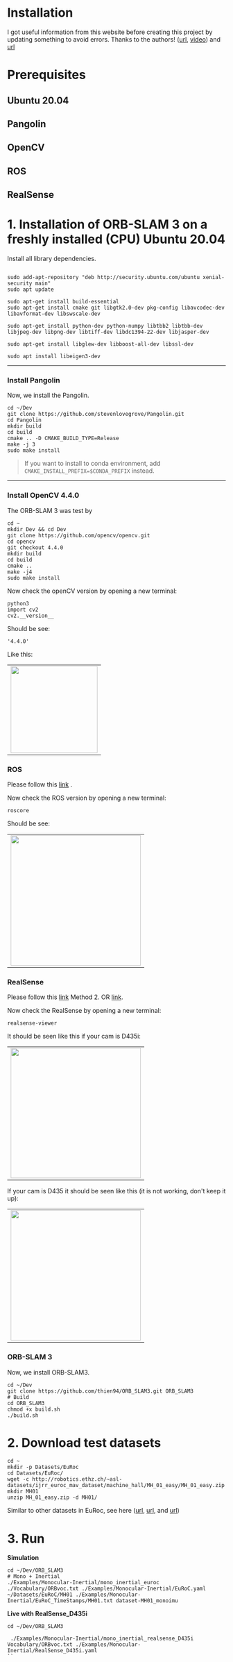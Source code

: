 # Installation
I got useful information from this website before creating this project by updating something to avoid errors. Thanks to the authors! ([url](https://github.com/Mauhing/ORB_SLAM3/blob/master/README.md), [video](https://www.youtube.com/watch?v=DxqzwBQVCNw)) and [url](https://github.com/thien94/ORB_SLAM3/tree/67c18ebc3ef884409a7cab1892203ece7066e82a)



#  Prerequisites


## Ubuntu 20.04
## Pangolin
## OpenCV
## ROS
## RealSense





# 1. Installation of ORB-SLAM 3 on a freshly installed (CPU) Ubuntu 20.04
Install all library dependencies.
``` shell

sudo add-apt-repository "deb http://security.ubuntu.com/ubuntu xenial-security main"
sudo apt update

sudo apt-get install build-essential
sudo apt-get install cmake git libgtk2.0-dev pkg-config libavcodec-dev libavformat-dev libswscale-dev

sudo apt-get install python-dev python-numpy libtbb2 libtbb-dev libjpeg-dev libpng-dev libtiff-dev libdc1394-22-dev libjasper-dev

sudo apt-get install libglew-dev libboost-all-dev libssl-dev

sudo apt install libeigen3-dev

```
---

### Install Pangolin
Now, we install the Pangolin. 
```shell
cd ~/Dev
git clone https://github.com/stevenlovegrove/Pangolin.git
cd Pangolin 
mkdir build 
cd build 
cmake .. -D CMAKE_BUILD_TYPE=Release 
make -j 3 
sudo make install
```
> If you want to install to conda environment, add `CMAKE_INSTALL_PREFIX=$CONDA_PREFIX` instead.
---



### Install OpenCV 4.4.0
The ORB-SLAM 3 was test by  
```shell
cd ~
mkdir Dev && cd Dev
git clone https://github.com/opencv/opencv.git
cd opencv
git checkout 4.4.0
mkdir build
cd build
cmake ..
make -j4
sudo make install
```
Now check the openCV version by opening a new terminal:

```shell
python3
import cv2
cv2.__version__
```
Should be see:

```shell
'4.4.0'
```
Like this:

<table>

<td><img src="images/python.png" height="200"></td>


</table>

### ROS

Please follow this [link](https://wiki.ros.org/noetic/Installation/Ubuntu) . 

Now check the ROS version by opening a new terminal:

```shell
roscore
```
Should be see:

<table>

<td><img src="images/ros.png" height="300"></td>


</table>


### RealSense
Please follow this [link](https://github.com/IntelRealSense/realsense-ros/tree/ros1-legacy) Method 2. OR [link](https://github.com/IntelRealSense/librealsense/blob/master/doc/distribution_linux.md#installing-the-packages).

Now check the RealSense by opening a new terminal:

```shell
realsense-viewer
```
It should be seen like this if your cam is D435i:


<table>

<td><img src="images/real_3.png" height="300"></td>

</table>

If your cam is D435 it should be seen like this (it is not working, don't keep it up):

<table>

<td><img src="images/cam_D435.png" height="300"></td>


</table>

### ORB-SLAM 3
Now, we install ORB-SLAM3.

```shell
cd ~/Dev
git clone https://github.com/thien94/ORB_SLAM3.git ORB_SLAM3
# Build
cd ORB_SLAM3
chmod +x build.sh
./build.sh
```


# 2. Download test datasets

```shell
cd ~
mkdir -p Datasets/EuRoc
cd Datasets/EuRoc/
wget -c http://robotics.ethz.ch/~asl-datasets/ijrr_euroc_mav_dataset/machine_hall/MH_01_easy/MH_01_easy.zip
mkdir MH01
unzip MH_01_easy.zip -d MH01/

```
Similar to other datasets in EuRoc, see here  ([url](https://projects.asl.ethz.ch/datasets/doku.php?id=kmavvisualinertialdatasets), [url](https://github.com/Mauhing/ORB_SLAM3/blob/master/README.md), and [url](https://github.com/thien94/ORB_SLAM3/tree/67c18ebc3ef884409a7cab1892203ece7066e82a))



# 3. Run  

**Simulation**
```shell
cd ~/Dev/ORB_SLAM3
# Mono + Inertial
./Examples/Monocular-Inertial/mono_inertial_euroc ./Vocabulary/ORBvoc.txt ./Examples/Monocular-Inertial/EuRoC.yaml ~/Datasets/EuRoC/MH01 ./Examples/Monocular-Inertial/EuRoC_TimeStamps/MH01.txt dataset-MH01_monoimu

```

**Live with RealSense_D435i**
```shell
cd ~/Dev/ORB_SLAM3

 ./Examples/Monocular-Inertial/mono_inertial_realsense_D435i Vocabulary/ORBvoc.txt ./Examples/Monocular-Inertial/RealSense_D435i.yaml
``

